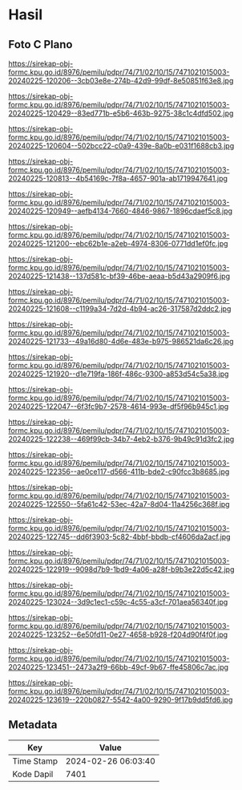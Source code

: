 # Hasil

## Foto C Plano

https://sirekap-obj-formc.kpu.go.id/8976/pemilu/pdpr/74/71/02/10/15/7471021015003-20240225-120206--3cb03e8e-274b-42d9-99df-8e50851f63e8.jpg

https://sirekap-obj-formc.kpu.go.id/8976/pemilu/pdpr/74/71/02/10/15/7471021015003-20240225-120429--83ed771b-e5b6-463b-9275-38c1c4dfd502.jpg

https://sirekap-obj-formc.kpu.go.id/8976/pemilu/pdpr/74/71/02/10/15/7471021015003-20240225-120604--502bcc22-c0a9-439e-8a0b-e031f1688cb3.jpg

https://sirekap-obj-formc.kpu.go.id/8976/pemilu/pdpr/74/71/02/10/15/7471021015003-20240225-120813--4b54169c-7f8a-4657-901a-ab1719947641.jpg

https://sirekap-obj-formc.kpu.go.id/8976/pemilu/pdpr/74/71/02/10/15/7471021015003-20240225-120949--aefb4134-7660-4846-9867-1896cdaef5c8.jpg

https://sirekap-obj-formc.kpu.go.id/8976/pemilu/pdpr/74/71/02/10/15/7471021015003-20240225-121200--ebc62b1e-a2eb-4974-8306-0771dd1ef0fc.jpg

https://sirekap-obj-formc.kpu.go.id/8976/pemilu/pdpr/74/71/02/10/15/7471021015003-20240225-121438--137d581c-bf39-46be-aeaa-b5d43a2909f6.jpg

https://sirekap-obj-formc.kpu.go.id/8976/pemilu/pdpr/74/71/02/10/15/7471021015003-20240225-121608--c1199a34-7d2d-4b94-ac26-317587d2ddc2.jpg

https://sirekap-obj-formc.kpu.go.id/8976/pemilu/pdpr/74/71/02/10/15/7471021015003-20240225-121733--49a16d80-4d6e-483e-b975-986521da6c26.jpg

https://sirekap-obj-formc.kpu.go.id/8976/pemilu/pdpr/74/71/02/10/15/7471021015003-20240225-121920--d1e719fa-186f-486c-9300-a853d54c5a38.jpg

https://sirekap-obj-formc.kpu.go.id/8976/pemilu/pdpr/74/71/02/10/15/7471021015003-20240225-122047--6f3fc9b7-2578-4614-993e-df5f96b945c1.jpg

https://sirekap-obj-formc.kpu.go.id/8976/pemilu/pdpr/74/71/02/10/15/7471021015003-20240225-122238--469f99cb-34b7-4eb2-b376-9b49c91d3fc2.jpg

https://sirekap-obj-formc.kpu.go.id/8976/pemilu/pdpr/74/71/02/10/15/7471021015003-20240225-122356--ae0ce117-d566-411b-bde2-c90fcc3b8685.jpg

https://sirekap-obj-formc.kpu.go.id/8976/pemilu/pdpr/74/71/02/10/15/7471021015003-20240225-122550--5fa61c42-53ec-42a7-8d04-11a4256c368f.jpg

https://sirekap-obj-formc.kpu.go.id/8976/pemilu/pdpr/74/71/02/10/15/7471021015003-20240225-122745--dd6f3903-5c82-4bbf-bbdb-cf4606da2acf.jpg

https://sirekap-obj-formc.kpu.go.id/8976/pemilu/pdpr/74/71/02/10/15/7471021015003-20240225-122919--9098d7b9-1bd9-4a06-a28f-b9b3e22d5c42.jpg

https://sirekap-obj-formc.kpu.go.id/8976/pemilu/pdpr/74/71/02/10/15/7471021015003-20240225-123024--3d9c1ec1-c59c-4c55-a3cf-701aea56340f.jpg

https://sirekap-obj-formc.kpu.go.id/8976/pemilu/pdpr/74/71/02/10/15/7471021015003-20240225-123252--6e50fd11-0e27-4658-b928-f204d90f4f0f.jpg

https://sirekap-obj-formc.kpu.go.id/8976/pemilu/pdpr/74/71/02/10/15/7471021015003-20240225-123451--2473a2f9-66bb-49cf-9b67-ffe45806c7ac.jpg

https://sirekap-obj-formc.kpu.go.id/8976/pemilu/pdpr/74/71/02/10/15/7471021015003-20240225-123619--220b0827-5542-4a00-9290-9f17b9dd5fd6.jpg


## Metadata

| Key        | Value               |
| ---------- | ------------------- |
| Time Stamp | 2024-02-26 06:03:40 |
| Kode Dapil | 7401                |




